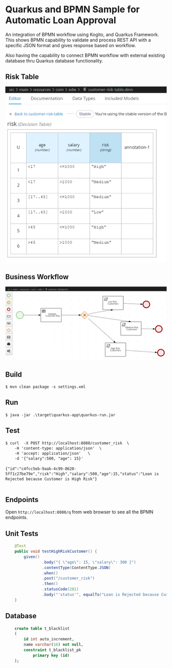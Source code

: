 # Quarkus and BPMN Sample for Automatic Loan Approval

An integration of BPMN workflow using Kogito, and Quarkus Framework. This shows BPMN capability to validate and process REST API with a specific JSON format and gives response based on workflow.

Also having the capability to connect BPMN workflow with external existing database thru Quarkus database functionality. 

## Risk Table
![Image](images/loan2.PNG)

## Business Workflow
![Image](images/loan01.PNG)

## Build
```
$ mvn clean package -s settings.xml
```

## Run
```
$ java -jar .\target\quarkus-app\quarkus-run.jar
```

## Test
```
$ curl  -X POST http://localhost:8080/customer_risk  \
    -H 'content-type: application/json'  \
    -H 'accept: application/json'   \
    -d '{"salary":500, "age": 15}'
    
{"id":"c4fcc5eb-9aab-4c99-8620-5ff1c27be79e","risk":"High","salary":500,"age":15,"status":"Loan is Rejected because Customer is High Risk"} 
    
```

## Endpoints
Open `http://localhost:8080/q` from web browser to see all the BPMN endpoints.

## Unit Tests
```java
    @Test
    public void testHighRiskCustomer() {
        given()
                .body("{ \"age\": 15, \"salary\": 300 }")
                .contentType(ContentType.JSON)
                .when()
                .post("/customer_risk")
                .then()
                .statusCode(201)
                .body("'status'", equalTo("Loan is Rejected because Customer is High Risk"));
    }
```

## Database
```sql
    create table t_blacklist
    (
        id int auto_increment,
        name varchar(16) not null,
        constraint t_blacklist_pk
            primary key (id)
    );


```